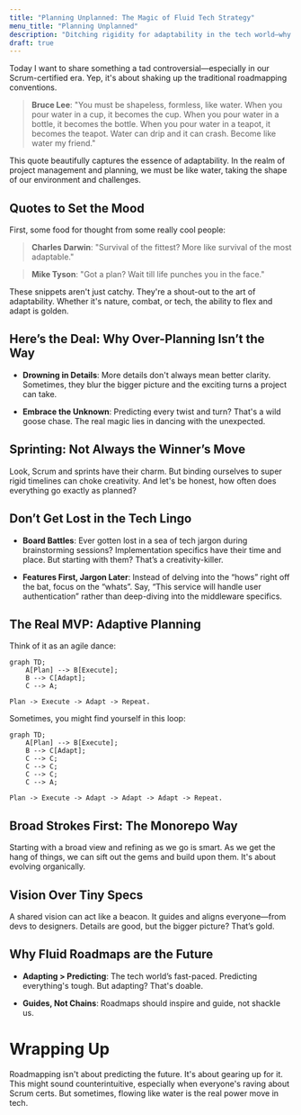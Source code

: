 ```yaml
---
title: "Planning Unplanned: The Magic of Fluid Tech Strategy"
menu_title: "Planning Unplanned"
description: "Ditching rigidity for adaptability in the tech world—why going with the flow might just be the best game plan."
draft: true
---
```


Today I want to share something a tad controversial—especially in our Scrum-certified era.
Yep, it's about shaking up the traditional roadmapping conventions.

> **Bruce Lee**: "You must be shapeless, formless, like water. When you pour water in a cup, it becomes the cup. When you pour water in a bottle, it becomes the bottle. When you pour water in a teapot, it becomes the teapot. Water can drip and it can crash. Become like water my friend."

This quote beautifully captures the essence of adaptability.
In the realm of project management and planning, we must be like water, taking the shape of our environment and challenges.

## Quotes to Set the Mood

First, some food for thought from some really cool people:
  
> **Charles Darwin**: "Survival of the fittest? More like survival of the most adaptable."

> **Mike Tyson**: "Got a plan? Wait till life punches you in the face."

These snippets aren't just catchy.
They're a shout-out to the art of adaptability.
Whether it's nature, combat, or tech, the ability to flex and adapt is golden.

## Here’s the Deal: Why Over-Planning Isn’t the Way

- **Drowning in Details**: More details don't always mean better clarity. Sometimes, they blur the bigger picture and the exciting turns a project can take.

- **Embrace the Unknown**: Predicting every twist and turn? That's a wild goose chase. The real magic lies in dancing with the unexpected.

## Sprinting: Not Always the Winner’s Move

Look, Scrum and sprints have their charm. But binding ourselves to super rigid timelines can choke creativity. And let's be honest, how often does everything go exactly as planned?

## Don’t Get Lost in the Tech Lingo

- **Board Battles**: Ever gotten lost in a sea of tech jargon during brainstorming sessions? Implementation specifics have their time and place. But starting with them? That’s a creativity-killer.

- **Features First, Jargon Later**: Instead of delving into the “hows” right off the bat, focus on the “whats”. Say, “This service will handle user authentication” rather than deep-diving into the middleware specifics.

## The Real MVP: Adaptive Planning

Think of it as an agile dance:

```mermaid
graph TD;
    A[Plan] --> B[Execute];
    B --> C[Adapt];
    C --> A;
```

`Plan -> Execute -> Adapt -> Repeat.`

Sometimes, you might find yourself in this loop:

```mermaid
graph TD;
    A[Plan] --> B[Execute];
    B --> C[Adapt];
    C --> C;
    C --> C;
    C --> C;
    C --> A;
```

`Plan -> Execute -> Adapt -> Adapt -> Adapt -> Repeat.`

## Broad Strokes First: The Monorepo Way

Starting with a broad view and refining as we go is smart.
As we get the hang of things, we can sift out the gems and build upon them.
It's about evolving organically.

## Vision Over Tiny Specs

A shared vision can act like a beacon.
It guides and aligns everyone—from devs to designers.
Details are good, but the bigger picture? That’s gold.

## Why Fluid Roadmaps are the Future

- **Adapting > Predicting**: The tech world’s fast-paced. Predicting everything's tough. But adapting? That's doable.

- **Guides, Not Chains**: Roadmaps should inspire and guide, not shackle us.

# Wrapping Up

Roadmapping isn't about predicting the future.
It's about gearing up for it.
This might sound counterintuitive, especially when everyone's raving about Scrum certs.
But sometimes, flowing like water is the real power move in tech.
